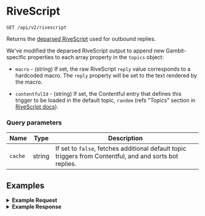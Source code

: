 # RiveScript

```
GET /api/v2/rivescript
```

Returns the [deparsed RiveScript](https://github.com/aichaos/rivescript-js/blob/master/docs/rivescript.md#user-content-data-deparse) used for outbound replies.

We've modified the deparsed RiveScript output to append new Gambit-specific properties to each array property in the `topics` object:

* `macro` - (string) If set, the raw RiveScript `reply` value corresponds to a hardcoded macro. The `reply` property will be set to the text rendered by the macro.

* `contentfulId` - (string) If set, the Contentful entry that defines this trigger to be loaded in the default topic, `random` (refs "Topics" section in [RiveScript docs](https://www.rivescript.com/docs/tutorial)).

### Query parameters

Name | Type | Description
-----|------|------------
`cache` | string | If set to `false`, fetches additional default topic triggers from Contentful, and and sorts bot replies.

## Examples

<details>
<summary><strong>Example Request</strong></summary>

```
curl -X "GET" "http://localhost:5100/api/v2/rivescript?cache=false" \
     -H "Authorization: Basic cHVwcGV0OnRvdGFsbHlzZWNyZXQ="
```
</details>

<details>
<summary><strong>Example Response</strong></summary>

```
{
  "data": {
    "begin": {...}
    "topics": {
      "random": [
        {
          "trigger": "info",
          "reply": [
            "These are Do Something Alerts - 4 messages/mo. Info help@dosomething.org or https://dosome.click/2z6uc. Txt STOP to quit. Msg&Data Rates May Apply."
          ],
          "condition": [
            
          ],
          "redirect": null,
          "previous": null,
          "macro": "sendInfoMessage",
          "contentfulId": null
        },
        {
          "trigger": "help",
          "reply": [
            null
          ],
          "condition": [
            
          ],
          "redirect": "info",
          "previous": null,
          "macro": null,
          "contentfulId": null
        },
        {
          "trigger": "subscribe",
          "reply": [
            "👋 Welcome to DoSomething.org! Meet the staffers who'll be texting you: https://www.dosomething.org/us/articles/meet-the-staff-sms?user_id={{user.id}}&utm_campaign=sms_compliance_message&utm_medium=sms&utm_source=content_fun\n\nMsg&DataRatesApply. Txt HELP for help, STOP to stop."
          ],
          "condition": [
            
          ],
          "redirect": null,
          "previous": null,
          "macro": "subscriptionStatusActive",
          "contentfulId": null
        },
        {
          "trigger": "covid",
          "reply": [
            "While you're stuck inside due to COVID-19, use our resources to stay healthy, fight anxiety & make a difference in your community. Do you want to:\\n\nA) Read our resource guide\\n\nB) Get actions to do from home\\n\nC) Share social distancing tips{topic=kljOPm29CnIfEcWTQtxqI}"
          ],
          "condition": [
            
          ],
          "redirect": null,
          "previous": null,
          "macro": null,
          "contentfulId": "3ZgJy8XztZjifs4jCEazph"
        },
        ...
      ]
    }
    ...
  }
}
 
```
</details>
